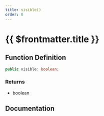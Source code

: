 ```yaml
---
title: visible()
order: 0
---
```


# {{ $frontmatter.title }}

## Function Definition

```ts
public visible: boolean;
```

### Returns

* boolean

## Documentation

<!--@include: ./parts/visible.md-->
